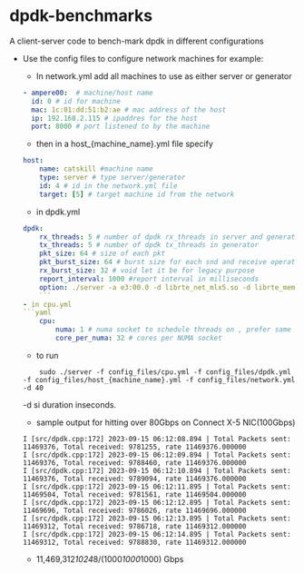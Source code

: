 # dpdk-benchmarks
A client-server code to bench-mark dpdk in different configurations
 - Use the config files to configure network machines for example:
	- In network.yml add all machines to use as either server or generator 
	```yaml
	- ampere00:  # machine/host name 
      id: 0 # id for machine
      mac: 1c:01:dd:51:b2:ae # mac address of the host
      ip: 192.168.2.115 # ipaddres for the host
      port: 8000 # port listened to by the machine
	```
    -  then in a host_{machine_name}.yml file specify
	```yaml
	host:
  		name: catskill #machine name
  		type: server # type server/generator
  		id: 4 # id in the network.yml file
  		target: [5] # target machine id from the network
	```

	- in dpdk.yml
	```yaml
	dpdk:
  		rx_threads: 5 # number of dpdk rx_threads in server and generator
  		tx_threads: 5 # number of dpdk tx_threads in generator 
  		pkt_size: 64 # size of each pkt 
  		pkt_burst_size: 64 # burst size for each snd and receive operation
  		rx_burst_size: 32 # void let it be for legacy purpose
  		report_interval: 1000 #report interval in milliseconds
  		option: ./server -a e3:00.0 -d librte_net_mlx5.so -d librte_mempool_ring.so -l 32-64 # dpdk eal parameters
		```
	- in cpu.yml
	```yaml
		cpu:
  			numa: 1 # numa socket to schedule threads on , prefer same socket asd NIC
  			core_per_numa: 32 # cores per NUMA socket
	```
	- to run 
	```shell
		sudo ./server -f config_files/cpu.yml -f config_files/dpdk.yml -f config_files/host_{machine_name}.yml -f config_files/network.yml -d 40
	```
	-d si duration inseconds.

	- sample output for hitting over 80Gbps on Connect X-5 NIC(100Gbps)
	```
	I [src/dpdk.cpp:172] 2023-09-15 06:12:08.894 | Total Packets sent: 11469376, Total received: 9781255, rate 11469376.000000
	I [src/dpdk.cpp:172] 2023-09-15 06:12:09.894 | Total Packets sent: 11469376, Total received: 9788460, rate 11469376.000000
	I [src/dpdk.cpp:172] 2023-09-15 06:12:10.894 | Total Packets sent: 11469376, Total received: 9789094, rate 11469376.000000
	I [src/dpdk.cpp:172] 2023-09-15 06:12:11.895 | Total Packets sent: 11469504, Total received: 9781561, rate 11469504.000000
	I [src/dpdk.cpp:172] 2023-09-15 06:12:12.895 | Total Packets sent: 11469696, Total received: 9786026, rate 11469696.000000
	I [src/dpdk.cpp:172] 2023-09-15 06:12:13.895 | Total Packets sent: 11469312, Total received: 9786718, rate 11469312.000000
	I [src/dpdk.cpp:172] 2023-09-15 06:12:14.895 | Total Packets sent: 11469312, Total received: 9788830, rate 11469312.000000
	
	```
	- 11,469,312*1024*8/(1000*1000*1000) Gbps
	

